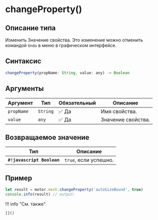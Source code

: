 # changeProperty()

## Описание типа
Изменить Значение свойства. Это изменение можно отменить командой `Undo` в меню в графическом интерфейсе.

## Синтаксис
```javascript
changeProperty(propName: String, value: any) -> Boolean
```

## Аргументы
| Аргумент  | Тип                  | Обязательный | Описание                         |
|----------|----------------------|--------------|----------------------------------|
| `propName`  | `String` | :white_check_mark: Да           | Имя свойства. |
| `value`  | `any` | :white_check_mark: Да           | Значение свойства. |

## Возвращаемое значение
| Тип      | Описание                                                                 |
|----------|--------------------------------------------------------------------------|
| **`#!javascript Boolean`**  | `true`, если успешно. |

## Пример
```javascript linenums="1"
let result = motor.mesh.changeProperty('autoSizeBound', true)
console.info(result) // output:
```

!!! info "См. также"

    []()

